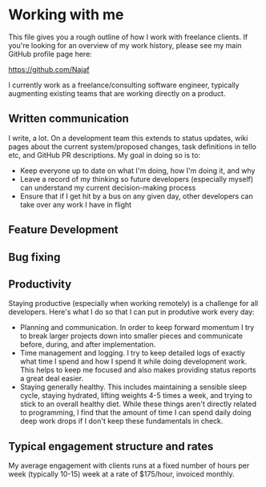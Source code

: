 # Working with me

This file gives you a rough outline of how I work with freelance clients. If you're looking for an overview of my work history, please see my main GitHub profile page here:

https://github.com/Najaf

I currently work as a freelance/consulting software engineer, typically augmenting existing teams that are working directly on a product.

## Written communication

I write, a lot. On a development team this extends to status updates, wiki pages about the current system/proposed changes, task definitions in tello etc, and GitHub PR descriptions. My goal in doing so is to:

* Keep everyone up to date on what I'm doing, how I'm doing it, and why
* Leave a record of my thinking so future developers (especially myself) can understand my current decision-making process
* Ensure that if I get hit by a bus on any given day, other developers can take over any work I have in flight

## Feature Development

## Bug fixing

## Productivity

Staying productive (especially when working remotely) is a challenge for all developers. Here's what I do so that I can put in produtive work every day:

* Planning and communication. In order to keep forward momentum I try to break larger projects down into smaller pieces and communicate before, during, and after implementation.
* Time management and logging. I try to keep detailed logs of exactly what time I spend and how I spend it while doing development work. This helps to keep me focused and also makes providing status reports a great deal easier.
* Staying generally healthy. This includes maintaining a sensible sleep cycle, staying hydrated, lifting weights 4-5 times a week, and trying to stick to an overall healthy diet. While these things aren't directly related to programming, I find that the amount of time I can spend daily doing deep work drops if I don't keep these fundamentals in check.

## Typical engagement structure and rates

My average engagement with clients runs at a fixed number of hours per week (typically 10-15) week at a rate of $175/hour, invoiced monthly. 
